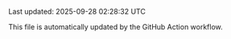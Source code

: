 Last updated: 2025-09-28 02:28:32 UTC

This file is automatically updated by the GitHub Action workflow.
